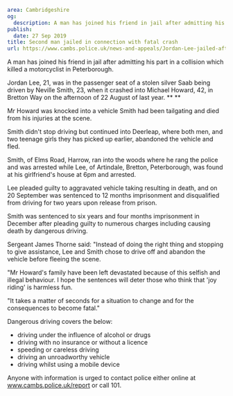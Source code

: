 ```yaml
area: Cambridgeshire
og:
  description: A man has joined his friend in jail after admitting his part in a fatal collision
publish:
  date: 27 Sep 2019
title: Second man jailed in connection with fatal crash
url: https://www.cambs.police.uk/news-and-appeals/Jordan-Lee-jailed-after-fatal-Peterborough-crash
```

A man has joined his friend in jail after admitting his part in a collision which killed a motorcyclist in Peterborough.

Jordan Lee, 21, was in the passenger seat of a stolen silver Saab being driven by Neville Smith, 23, when it crashed into Michael Howard, 42, in Bretton Way on the afternoon of 22 August of last year. ** **

Mr Howard was knocked into a vehicle Smith had been tailgating and died from his injuries at the scene.

Smith didn't stop driving but continued into Deerleap, where both men, and two teenage girls they has picked up earlier, abandoned the vehicle and fled.

Smith, of Elms Road, Harrow, ran into the woods where he rang the police and was arrested while Lee, of Artindale, Bretton, Peterborough, was found at his girlfriend's house at 6pm and arrested.

Lee pleaded guilty to aggravated vehicle taking resulting in death, and on 20 September was sentenced to 12 months imprisonment and disqualified from driving for two years upon release from prison.

Smith was sentenced to six years and four months imprisonment in December after pleading guilty to numerous charges including causing death by dangerous driving.

Sergeant James Thorne said: "Instead of doing the right thing and stopping to give assistance, Lee and Smith chose to drive off and abandon the vehicle before fleeing the scene.

"Mr Howard's family have been left devastated because of this selfish and illegal behaviour. I hope the sentences will deter those who think that 'joy riding' is harmless fun.

"It takes a matter of seconds for a situation to change and for the consequences to become fatal."

Dangerous driving covers the below:

 * driving under the influence of alcohol or drugs
 * driving with no insurance or without a licence
 * speeding or careless driving
 * driving an unroadworthy vehicle
 * driving whilst using a mobile device

Anyone with information is urged to contact police either online at www.cambs.police.uk/report or call 101.
